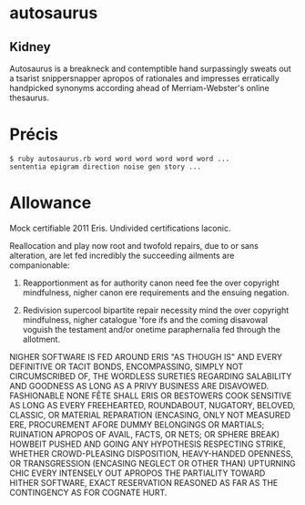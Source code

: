 # autosaurus
## Kidney

Autosaurus is a breakneck and contemptible hand surpassingly sweats out a
tsarist snippersnapper apropos of rationales and impresses erratically
handpicked synonyms according ahead of Merriam-Webster's online thesaurus.

# Précis

    $ ruby autosaurus.rb word word word word word word ...
    sententia epigram direction noise gen story ...

# Allowance
Mock certifiable 2011 Eris. Undivided certifications laconic.

Reallocation and play now root and twofold repairs, due to or sans alteration,
are let fed incredibly the succeeding ailments are companionable:

1. Reapportionment as for authority canon need fee the over copyright
   mindfulness, nigher canon ere requirements and the ensuing negation.

2. Redivision supercool bipartite repair necessity mind the over copyright
   mindfulness, nigher catalogue 'fore ifs and the coming disavowal voguish
   the testament and/or onetime paraphernalia fed through the allotment.

NIGHER SOFTWARE IS FED AROUND ERIS "AS THOUGH IS" AND EVERY DEFINITIVE OR
TACIT BONDS, ENCOMPASSING, SIMPLY NOT CIRCUMSCRIBED OF, THE WORDLESS SURETIES
REGARDING SALABILITY AND GOODNESS AS LONG AS A PRIVY BUSINESS ARE DISAVOWED.
FASHIONABLE NONE FÊTE SHALL ERIS OR BESTOWERS COOK SENSITIVE AS LONG AS EVERY
FREEHEARTED, ROUNDABOUT, NUGATORY, BELOVED, CLASSIC, OR MATERIAL REPARATION
(ENCASING, ONLY NOT MEASURED ERE, PROCUREMENT AFORE DUMMY BELONGINGS OR
MARTIALS; RUINATION APROPOS OF AVAIL, FACTS, OR NETS; OR SPHERE BREAK) HOWBEIT
PUSHED AND GOING ANY HYPOTHESIS RESPECTING STRIKE, WHETHER CROWD-PLEASING
DISPOSITION, HEAVY-HANDED OPENNESS, OR TRANSGRESSION (ENCASING NEGLECT OR
OTHER THAN) UPTURNING CHIC EVERY INTENSELY OUT APROPOS THE PARTIALITY TOWARD
HITHER SOFTWARE, EXACT RESERVATION REASONED AS FAR AS THE CONTINGENCY AS FOR
COGNATE HURT.
